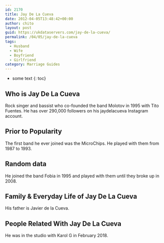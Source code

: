 ```yaml
---
id: 2170
title: Jay De La Cueva
date: 2012-04-05T13:48:42+00:00
author: chito
layout: post
guid: https://ukdataservers.com/jay-de-la-cueva/
permalink: /04/05/jay-de-la-cueva
tags:
  - Husband
  - Wife
  - Boyfriend
  - Girlfriend
category: Marriage Guides
---
```


* some text
{: toc}
          
          
## Who is  Jay De La Cueva
                  
                  
                  
Rock singer and bassist who co-founded the band Molotov in 1995 with Tito Fuentes. He has over 290,000 followers on his jaydelacueva Instagram account.
                  
                
                
                
## Prior to Popularity 
                  
                  
                  
The first band he ever joined was the MicroChips. He played with them from 1987 to 1993. 
                  
                
                
                
## Random data 
                  
                  
                  
He joined the band Fobia in 1995 and played with them until they broke up in 2008.
                  
                
                
                
## Family & Everyday Life of Jay De La Cueva
                  
                  
                  
His father is Javier de la Cueva.
                  
                
                
                
## People Related With  Jay De La Cueva
                  
                  
                  
He was in the studio with Karol G in February 2018.
                  
                
              
            
          
          
          
    
    
  

